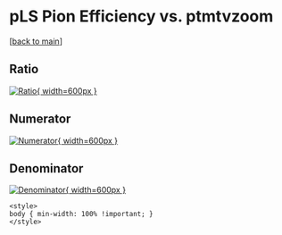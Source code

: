 # pLS Pion Efficiency vs. ptmtvzoom

[[back to main](./)]



## Ratio

[![Ratio](../mtv/var/pLS_211_eff_ptmtvzoom.png){ width=600px }](../mtv/var/pLS_211_eff_ptmtvzoom.pdf)

## Numerator

[![Numerator](../mtv/num/pLS_211_eff_ptmtvzoom_num0.png){ width=600px }](../mtv/num/pLS_211_eff_ptmtvzoom_num0.pdf)

## Denominator

[![Denominator](../mtv/den/pLS_211_eff_ptmtvzoom_den.png){ width=600px }](../mtv/den/pLS_211_eff_ptmtvzoom_den.pdf)


``` {=html}
<style>
body { min-width: 100% !important; }
</style>
```
